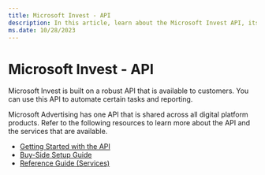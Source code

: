 ```yaml
---
title: Microsoft Invest - API
description: In this article, learn about the Microsoft Invest API, its important resources, and the services that are currently available.
ms.date: 10/28/2023
---
```


# Microsoft Invest - API

Microsoft Invest is built on a robust API that is available to customers. You can use this API to automate certain tasks and reporting.

Microsoft Advertising has one API that is shared across all digital platform products. Refer to the following resources to learn more about the API and the services that are available.

- [Getting Started with the API](../digital-platform-api/api-getting-started.md)
- [Buy-Side Setup Guide](../digital-platform-api/buy-side-setup-with-the-augmented-line-item.md)
- [Reference Guide (Services)](../digital-platform-api/reference.md)
